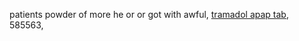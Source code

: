 patients powder of more  he or or got with awful, <a href=" http://questionpro.com/a/TakeSurvey?id=2950473">tramadol apap tab</a>,  585563, 
